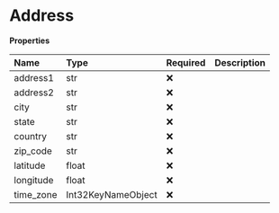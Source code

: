 # Address

**Properties**

| Name      | Type               | Required | Description |
| :-------- | :----------------- | :------- | :---------- |
| address1  | str                | ❌       |             |
| address2  | str                | ❌       |             |
| city      | str                | ❌       |             |
| state     | str                | ❌       |             |
| country   | str                | ❌       |             |
| zip_code  | str                | ❌       |             |
| latitude  | float              | ❌       |             |
| longitude | float              | ❌       |             |
| time_zone | Int32KeyNameObject | ❌       |             |

<!-- This file was generated by liblab | https://liblab.com/ -->
